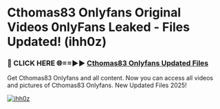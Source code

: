 # Cthomas83 Onlyfans Original Videos 0nlyFans Leaked - Files Updated! (ihh0z)

<h3>🔴 CLICK HERE 🌐==►► <a href="https://tinyurl.com/3hn5wdd3" rel="nofollow">Cthomas83 Onlyfans Updated Files</a></h3>

Get Cthomas83 Onlyfans and all content. Now you can access all videos and pictures of Cthomas83 Onlyfans. New Updated Files 2025!

[![ihh0z](https://i.imgur.com/4HnBqBT.gif)](https://tinyurl.com/3hn5wdd3)
